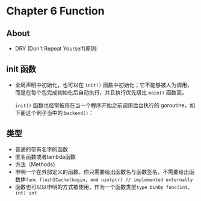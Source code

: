 # Chapter 6 Function

## About

- DRY (Don't Repeat Yourself)原则:

## init 函数

- 全局声明中初始化，也可以在 `init()` 函数中初始化；它不能够被人为调用，而是在每个包完成初始化后自动执行，并且执行优先级比 `main()` 函数高。

  `init()` 函数也经常被用在当一个程序开始之前调用后台执行的 goroutine，如下面这个例子当中的 `backend()`：

## 类型

- 普通的带有名字的函数
- 匿名函数或者lambda函数
- 方法（Methods）
- 申明一个在外部定义的函数，你只需要给出函数名与函数签名，不需要给出函数体`func flushICache(begin, end uintptr) // implemented externally`
- 函数也可以以申明的方式被使用，作为一个函数类型`type binOp func(int, int) int`